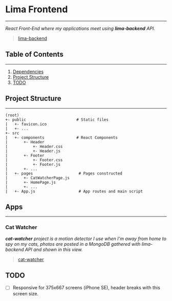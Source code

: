 # Lima Frontend
---
_React Front-End where my applications meet using __lima-backend__ API._
> [lima-backend](https://github.com/R-dVL/lima-backend)


## Table of Contents
---
1. [Dependencies](#Dependencies)
2. [Project Structure](#Project%20Structure)
3. [TODO](#TODO)


## Project Structure
---
~~~text
(root)
+- public                      # Static files
|   +- favicon.ico
|   +- ...
+- src
|   +- components              # React Components
|       +- Header
|           +- Header.css
|           +- Header.js
|       +- Footer
|           +- Footer.css
|           +- Footer.js
|       +- ...
|   +- pages                    # Pages constructed
|       +- CatWatcherPage.js
|       +- HomePage.js
|       +- ...
|   +- App.js                   # App routes and main script
~~~


## Apps
---
### Cat Watcher
___cat-watcher__ project is a motion detector I use when I'm away from home to spy on my cats, photos are posted in a MongoDB gathered with _lima-backend_ API and shown in this view._
> [cat-watcher](https://github.com/R-dVL/cat-watcher)


## TODO
- [ ] Responsive for 375x667 screens (iPhone SE), header breaks with this screen size.

